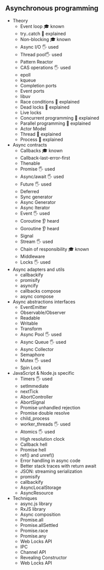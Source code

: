 ﻿## Asynchronous programming

- Theory
  - Event loop 🎓 known
  - try..catch 🙋 explained
  - Non-blocking 🎓 known
  - Async I/O 🖐️ used
  - Thread pool🖐️ used
  - Pattern Reactor
  - CAS operations 🖐️ used
  - epoll
  - kqueue
  - Completion ports
  - Event ports
  - libuv
  - Race conditions 🙋 explained
  - Dead locks 🙋 explained
  - Live locks
  - Concurrent programming 🙋 explained
  - Parallel programming 🙋 explained
  - Actor Model
  - Thread 🙋 explained
  - Process 🙋 explained
- Async contracts
  - Callbacks 🎓 known
  - Callback-last-error-first
  - Thenable
  - Promise 🖐️ used
  - Async/await 🖐️ used
  - Future 🖐️ used
  - Deferred
  - Sync generator
  - Async Generator
  - Async Iterator
  - Event 🖐️ used
  - Coroutine 👂 heard
  - Goroutine 👂 heard
  - Signal
  - Stream 🖐️ used
  - Chain of responsibility 🎓 known
  - Middleware
  - Locks 🖐️ used
- Async adapters and utils
  - callbackify
  - promisify
  - asyncify
  - callbacks compose
  - async compose
- Async abstractions interfaces
  - EventEmitter
  - Observable/Observer
  - Readable
  - Writable
  - Transform
  - Async Pool 🖐️ used
  - Async Queue 🖐️ used
  - Async Collector
  - Semaphore
  - Mutex 🖐️ used
  - Spin Lock
- JavaScript & Node.js specific
  - Timers 🖐️ used
  - setImmediate
  - nextTick
  - AbortController
  - AbortSignal
  - Promise unhandled rejection
  - Promise double resolve
  - child_process
  - worker_threads 🖐️ used
  - Atomics 🖐️ used
  - High resolution clock
  - Callback hell
  - Promise hell
  - ref() and unref()
  - Error handling in async code
  - Better stack traces with return await
  - JSON: streaming serialization
  - promisify
  - callbackify
  - AsyncLocalStorage
  - AsyncResource
- Techniques
  - async.js library
  - RxJS library
  - Async composition
  - Promise.all
  - Promise.allSettled
  - Promise.race
  - Promise.any
  - Web Locks API
  - IPC
  - Channel API
  - Revealing Constructor
  - Web Locks API
